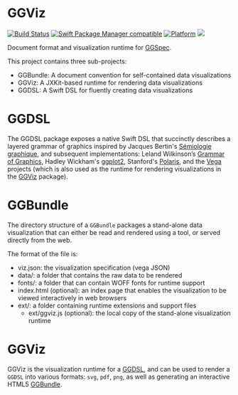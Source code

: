 # GGViz

[![Build Status](https://github.com/glimpseio/GGViz/workflows/GGViz%20CI/badge.svg?branch=main)](https://github.com/glimpseio/GGViz/actions)
[![Swift Package Manager compatible](https://img.shields.io/badge/SPM-compatible-brightgreen.svg)](https://github.com/apple/swift-package-manager)
[![Platform](https://img.shields.io/badge/Platforms-macOS%20|%20iOS%20|%20tvOS%20|%20Linux-lightgrey.svg)](https://github.com/glimpseio/GGSpec)
[![](https://tokei.rs/b1/github/glimpseio/GGViz)](https://github.com/glimpseio/GGViz)

Document format and visualization runtime for [GGSpec](https://github.com/glimpseio/GGSpec).

This project contains three sub-projects:

 * GGBundle: A document convention for self-contained data visualizations
 * GGViz: A JXKit-based runtime for rendering data visualizations
 * GGDSL: A Swift DSL for fluently creating data visualizations

# GGDSL

The GGDSL package exposes a native Swift DSL that succinctly describes a layered grammar of graphics inspired by Jacques Bertin's [Sémiologie graphique](https://fr.wikipedia.org/wiki/Sémiologie_graphique), and subsequent implementations: Leland Wilkinson’s [Grammar of Graphics](https://www.springer.com/gp/book/9780387245447), Hadley Wickham's [ggplot2](https://en.wikipedia.org/wiki/Ggplot2), Stanford's [Polaris](http://www.graphics.stanford.edu/projects/polaris/), and the [Vega](https://vega.github.io) projects (which is also used as the runtime for rendering visualizations in the [GGViz](#GGViz) package). 

# GGBundle

The directory structure of a `GGBundle` packages a stand-alone data visualization that can either be read and rendered using a tool, or served directly from the web. 

The format of the file is:

 - viz.json: the visualization specification (vega JSON)
 - data/: a folder that contains the raw data to be rendered
 - fonts/: a folder that can contain WOFF fonts for runtime support
 - index.html (optional): an index page that enables the visualization to be viewed interactively in web browsers
 - ext/: a folder containing runtime extensions and support files
    - ext/ggviz.js (optional): the local copy of the stand-alone visualization runtime


# GGViz

GGViz is the visualization runtime for a [GGDSL](#GGDSL), and can be used to render a `GGDSL` into various formats: `svg`, `pdf`, `png`, as well as generating an interactive HTML5 [GGBundle](#GGBundle).



